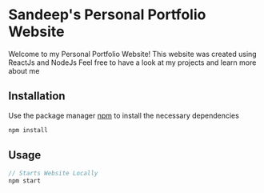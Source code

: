 # Sandeep's Personal Portfolio Website

Welcome to my Personal Portfolio Website! 
This website was created using ReactJs and NodeJs
Feel free to have a look at my projects and learn more about me

## Installation

Use the package manager [npm](https://www.npmjs.com/) to install the necessary dependencies

```bash
npm install
```

## Usage

```JavaScript
// Starts Website Locally 
npm start

